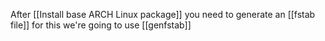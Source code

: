 After [[Install base ARCH Linux package]] you need to generate an [[fstab file]] for this we're going to use [[genfstab]]